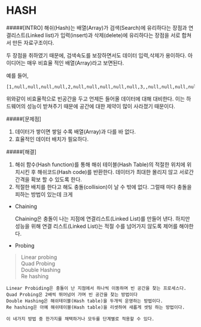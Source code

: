  HASH 
 =====
 #####[INTRO]
 해쉬(Hash)는 배열(Array)가 검색(Search)에 유리하다는 장점과 연결리스트(Linked list)가
 입력(insert)과 삭제(delete)에 유리하다는 장점을 서로 합쳐서 만든 자료구조이다.
 
 두 장점을 취하였기 때문에, 검색속도를 보장하면서도 데이터 입력,삭제가 용이하다.
 아이디어는 매우 비효율 적인 배열(Array)라고 보면된다.
 
 예를 들어,
 
    [1,null,null,null,null,2,null,null,null,null,null,3,,null,null,null,null]
    
 
 위와같이 비효율적으로 빈공간을 두고 언제든 들어올 데이터에 대해 대비한다. 이는 하드웨어의 성능이 받쳐주기 때문에
 공간에 대한 제약이 많이 사라졌기 때문이다.
 
 #####[문제점]
 1. 데이터가 쌓이면 쌓일 수록 배열(Array)과 다를 바 없다.<br>
 2. 효율적인 데이터 배치가 필요하다.
 
 
 #####[해결]
 1. 해쉬 함수(Hash function)를 통해 해쉬 테이블(Hash Table)의 적절한 위치에 위치시킨 후 해쉬코드(Hash code)를
 반환한다. 데이터가 최대한 몰리지 않고 서로간 간격을 확보 할 수 있도록 한다.
 2. 적절한 배치를 한다고 해도 충돌(collision)이 날 수 밖에 없다. 그럴때 마다 충돌을 피하는 방법이 있는데
  크게
  
  - Chaining
  
 
    Chaining은 충돌이 나는 지점에 연결리스트(Linked List)를 만들어 낸다. 하지만 성능을 위해
    연결 리스트(Linked List)는 적절 수를 넘어가지 않도록 제어를 해야한다.
    
  - Probing
   > Linear probing<br>
   > Quad Probing<br>
   > Double Hashing<br>
   > Re hashing
   
    Linear Probiding은 충돌이 난 지점에서 하나씩 이동하며 빈 공간을 찾는 프로세스다.
    Quad Probing은 2배씩 뛰어넘어 가며 빈 공간을 찾는 방법이다
    Double Hashing은 해쉬테이블(Hash table)을 두개씩 운영하는 방법이다.
    Re hashing은 아예 해쉬테이블(Hash table)을 리셋하여 새롭게 셋팅 하는 방법이다.
    
    이 네가지 방법 중 한가지를 채택하거나 모두를 단계별로 적용할 수 있다.